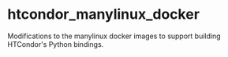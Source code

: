 # htcondor_manylinux_docker
Modifications to the manylinux docker images to support building HTCondor's Python bindings.
